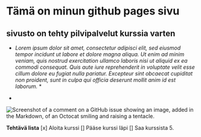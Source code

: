 # Tämä on minun github pages sivu
## sivusto on tehty pilvipalvelut kurssia varten

* *Lorem ipsum dolor sit amet, consectetur adipisci elit, sed eiusmod tempor incidunt ut labore et dolore magna aliqua. Ut enim ad minim veniam, quis nostrud exercitation ullamco laboris nisi ut aliquid ex ea commodi consequat. Quis aute iure reprehenderit in voluptate velit esse cillum dolore eu fugiat nulla pariatur. Excepteur sint obcaecat cupiditat non proident, sunt in culpa qui officia deserunt mollit anim id est laborum.* *

* 
![Screenshot of a comment on a GitHub issue showing an image, added in the Markdown, of an Octocat smiling and raising a tentacle.](https://myoctocat.com/assets/images/base-octocat.svg)

**Tehtävä lista**
[x] Aloita kurssi
[] Pääse kurssi läpi
[] Saa kurssista 5.
